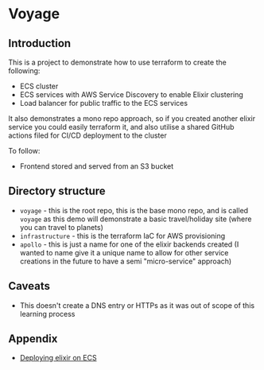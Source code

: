# Voyage

## Introduction
This is a project to demonstrate how to use terraform to create the following:
- ECS cluster
- ECS services with AWS Service Discovery to enable Elixir clustering
- Load balancer for public traffic to the ECS services

It also demonstrates a mono repo approach, so if you created another elixir service you could easily terraform it, and also utilise a shared GitHub actions filed for CI/CD deployment to the cluster

To follow:
- Frontend stored and served from an S3 bucket

## Directory structure
- `voyage` - this is the root repo, this is the base mono repo, and is called `voyage` as this demo will demonstrate a basic travel/holiday site (where you can travel to planets)
- `infrastructure` - this is the terraform IaC for AWS provisioning
- `apollo` - this is just a name for one of the elixir backends created (I wanted to name give it a unique name to allow for other service creations in the future to have a semi "micro-service" approach)

## Caveats
- This doesn't create a DNS entry or HTTPs as it was out of scope of this learning process

## Appendix
- [Deploying elixir on ECS](https://silbernagel.dev/posts/deploying-elixir-on-ecs-part-1/)